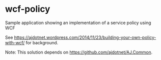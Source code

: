 # wcf-policy
Sample application showing an implementation of a service policy using WCF

See https://ajdotnet.wordpress.com/2014/11/23/building-your-own-policy-with-wcf/ for background.

Note: This solution depends on https://github.com/ajdotnet/AJ.Common.
